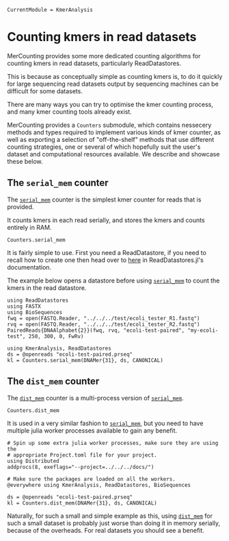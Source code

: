 ```@meta
CurrentModule = KmerAnalysis
```

# Counting kmers in read datasets

MerCounting provides some more dedicated counting algorithms for counting kmers
in read datasets, particularly ReadDatastores.

This is because as conceptually simple as counting kmers is, to do it quickly
for large sequencing read datasets output by sequencing machines can be
difficult for some datasets.

There are many ways you can try to optimise the kmer counting process, and many
kmer counting tools already exist.

MerCounting provides a `Counters` submodule, which contains nessecery methods
and types required to implement various kinds of kmer counter, as well as
exporting a selection of "off-the-shelf" methods that use different counting
strategies, one or several of which hopefully suit the user's dataset and
computational resources available. We describe and showcase these below.

## The `serial_mem` counter

The [`serial_mem`](@ref) counter is the simplest kmer counter for reads that
is provided.

It counts kmers in each read serially, and stores the kmers and counts entirely
in RAM.

```@docs
Counters.serial_mem
```

It is fairly simple to use. First you need a ReadDatastore, if you need to
recall how to create one then head over
to [here](https://biojulia.net/ReadDatastores.jl/stable/build-datastores/) in
ReadDatastores.jl's documentation.

The example below opens a datastore before using [`serial_mem`](@ref) to count
the kmers in the read datastore.

```@setup serialmem
using ReadDatastores
using FASTX
using BioSequences
fwq = open(FASTQ.Reader, "../../../test/ecoli_tester_R1.fastq")
rvq = open(FASTQ.Reader, "../../../test/ecoli_tester_R2.fastq")
PairedReads{DNAAlphabet{2}}(fwq, rvq, "ecoli-test-paired", "my-ecoli-test", 250, 300, 0, FwRv)
```

```@repl serialmem
using KmerAnalysis, ReadDatastores
ds = @openreads "ecoli-test-paired.prseq"
kl = Counters.serial_mem(DNAMer{31}, ds, CANONICAL)
```

## The `dist_mem` counter

The [`dist_mem`](@ref) counter is a multi-process version of [`serial_mem`](@ref).

```@docs
Counters.dist_mem
```

It is used in a very similar fashion to [`serial_mem`](@ref), but you need to
have multiple julia worker processes available to gain any benefit.

```@repl distmem
# Spin up some extra julia worker processes, make sure they are using the
# appropriate Project.toml file for your project.
using Distributed
addprocs(8, exeflags="--project=../../../docs/")

# Make sure the packages are loaded on all the workers.
@everywhere using KmerAnalysis, ReadDatastores, BioSequences

ds = @openreads "ecoli-test-paired.prseq"
kl = Counters.dist_mem(DNAMer{31}, ds, CANONICAL)
```

Naturally, for such a small and simple example as this, using [`dist_mem`](@ref)
for such a small dataset is probably just worse than doing it in memory serially,
because of the overheads. For real datasets you should see a benefit.